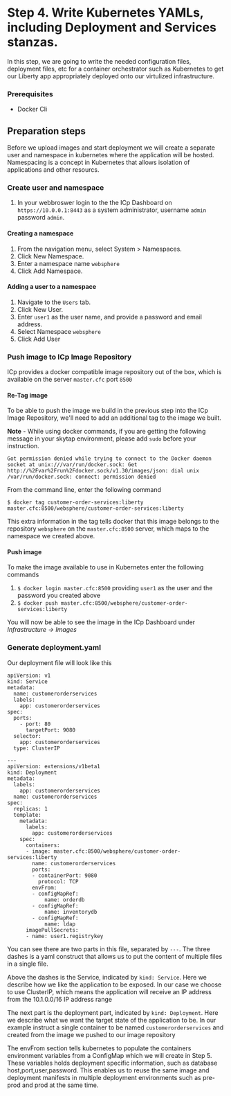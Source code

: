 # Step 4. Write Kubernetes YAMLs, including Deployment and Services stanzas.

In this step, we are going to write the needed configuration files, deployment files, etc for a container orchestrator such as Kubernetes to get our Liberty app appropriately deployed onto our virtulized infrastructure.

### Prerequisites
* Docker Cli


## Preparation steps

Before we upload images and start deployment we will create a separate user and namespace in kubernetes where the application will be hosted.
Namespacing is a concept in Kubernetes that allows isolation of applications and other resourcs.

### Create user and namespace
1. In your webbroswer login to the the ICp Dashboard on `https://10.0.0.1:8443` as a system administrator, username `admin` password `admin`.
#### Creating a namespace
1. From the navigation menu, select System > Namespaces.
1. Click New Namespace.
1. Enter a namespace name `websphere`
1. Click Add Namespace.
#### Adding a user to a namespace
1. Navigate to the `Users` tab.
1. Click New User.
1. Enter `user1` as the user name, and provide a password and email address.
1. Select Namespace `websphere`
1. Click Add User

### Push image to ICp Image Repository
ICp provides a docker compatible image repository out of the box, which is available on the server `master.cfc` port `8500`

#### Re-Tag image
To be able to push the image we build in the previous step into the ICp Image Repository, we'll need to add an additional tag to the image we built.

**Note** - While using docker commands, if you are getting the following message in your skytap environment, please add `sudo` before your instruction.

```
Got permission denied while trying to connect to the Docker daemon socket at unix:///var/run/docker.sock: Get http://%2Fvar%2Frun%2Fdocker.sock/v1.30/images/json: dial unix /var/run/docker.sock: connect: permission denied
```

From the command line, enter the following command
```
$ docker tag customer-order-services:liberty master.cfc:8500/websphere/customer-order-services:liberty
```
This extra information in the tag tells docker that this image belongs to the repository `websphere` on the `master.cfc:8500` server, which maps to the namespace we created above.

#### Push image
To make the image available to use in Kubernetes enter the following commands
1. `$ docker login master.cfc:8500` providing `user1` as the user and the password you created above
1. `$ docker push master.cfc:8500/websphere/customer-order-services:liberty`


You will now be able to see the image in the ICp Dashboard under *Infrastructure -> Images*

### Generate deployment.yaml
Our deployment file will look like this

```
apiVersion: v1
kind: Service
metadata:
  name: customerorderservices
  labels:
    app: customerorderservices
spec:
  ports:
    - port: 80
      targetPort: 9080
  selector:
    app: customerorderservices
  type: ClusterIP
  
---
apiVersion: extensions/v1beta1
kind: Deployment
metadata:
  labels:
    app: customerorderservices
  name: customerorderservices
spec:
  replicas: 1
  template:
    metadata:
      labels:
        app: customerorderservices
    spec:
      containers:
      - image: master.cfc:8500/websphere/customer-order-services:liberty
        name: customerorderservices
        ports:
        - containerPort: 9080
          protocol: TCP
        envFrom:
        - configMapRef:
            name: orderdb
        - configMapRef:
            name: inventorydb
        - configMapRef:
            name: ldap 
      imagePullSecrets:
      - name: user1.registrykey
```

You can see there are two parts in this file, separated by `---`. The three dashes is a yaml construct that allows us to put the content of multiple files in a single file.

Above the dashes is the Service, indicated by `kind: Service`. Here we describe how we like the application to be exposed. In our case we choose to use ClusterIP, which means the application will receive an IP address from the 10.1.0.0/16 IP address range

The next part is the deployment part, indicated by `kind: Deployment`. Here we describe what we want the target state of the application to be.
In our example instruct a single container to be named `customerorderservices` and created from the image we pushed to our image repository

The envFrom section tells kubernetes to populate the containers environment variables from a ConfigMap which we will create in Step 5.
These variables holds deployment specific information, such as database host,port,user,password. This enables us to reuse the same image and deployment manifests in multiple deployment environments such as pre-prod and prod at the same time.
